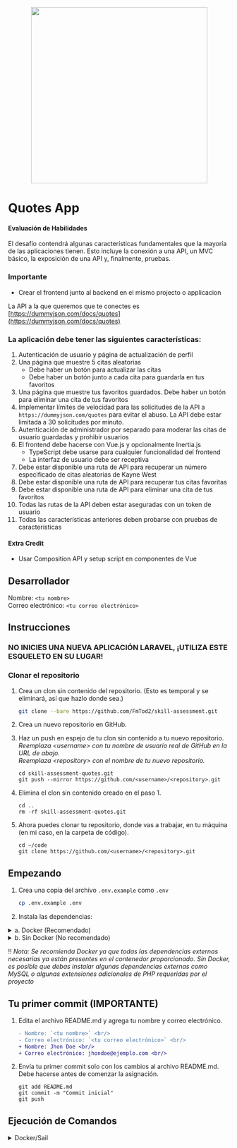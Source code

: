 <p align="center"><a href="https://laravel.com" target="_blank"><img src="https://raw.githubusercontent.com/laravel/art/master/logo-lockup/5%20SVG/2%20CMYK/1%20Full%20Color/laravel-logolockup-cmyk-red.svg" width="400"></a></p>

# Quotes App
#### Evaluación de Habilidades

El desafío contendrá algunas características fundamentales que la mayoría de las aplicaciones tienen. Esto incluye la conexión a una API, un MVC básico, la exposición de una API y, finalmente, pruebas.

### Importante
* Crear el frontend junto al backend en el mismo projecto o applicacion

La API a la que queremos que te conectes es [https://dummyjson.com/docs/quotes](https://dummyjson.com/docs/quotes)

### La aplicación debe tener las siguientes características:
1. Autenticación de usuario y página de actualización de perfil
2. Una página que muestre 5 citas aleatorias
    * Debe haber un botón para actualizar las citas
    * Debe haber un botón junto a cada cita para guardarla en tus favoritos
3. Una página que muestre tus favoritos guardados. Debe haber un botón para eliminar una cita de tus favoritos
4. Implementar límites de velocidad para las solicitudes de la API a `https://dummyjson.com/quotes` para evitar el abuso. La API debe estar limitada a 30 solicitudes por minuto.
5. Autenticación de administrador por separado para moderar las citas de usuario guardadas y prohibir usuarios
6. El frontend debe hacerse con Vue.js y opcionalmente Inertia.js
    * TypeScript debe usarse para cualquier funcionalidad del frontend
    * La interfaz de usuario debe ser receptiva
7. Debe estar disponible una ruta de API para recuperar un número especificado de citas aleatorias de Kayne West
8. Debe estar disponible una ruta de API para recuperar tus citas favoritas
9. Debe estar disponible una ruta de API para eliminar una cita de tus favoritos
10. Todas las rutas de la API deben estar aseguradas con un token de usuario
11. Todas las características anteriores deben probarse con pruebas de características

#### Extra Credit
* Usar Composition API y setup script en componentes de Vue

## Desarrollador
Nombre: `<tu nombre>` <br/>
Correo electrónico: `<tu correo electrónico>`<br/>

## Instrucciones
### NO INICIES UNA NUEVA APLICACIÓN LARAVEL, ¡UTILIZA ESTE ESQUELETO EN SU LUGAR!

### Clonar el repositorio
1. Crea un clon sin contenido del repositorio. (Esto es temporal y se eliminará, así que hazlo donde sea.)
    ```bash
    git clone --bare https://github.com/FmTod2/skill-assessment.git
    ```

2. Crea un nuevo repositorio en GitHub.

3. Haz un push en espejo de tu clon sin contenido a tu nuevo repositorio.<br/>_Reemplaza &lt;username&gt; con tu nombre de usuario real de GitHub en la URL de abajo._<br/>_Reemplaza &lt;repository&gt; con el nombre de tu nuevo repositorio._
    ```shell
    cd skill-assessment-quotes.git
    git push --mirror https://github.com/<username>/<repository>.git
    ```
4. Elimina el clon sin contenido creado en el paso 1.
    ```shell
    cd ..
    rm -rf skill-assessment-quotes.git
    ```
   
5. Ahora puedes clonar tu repositorio, donde vas a trabajar, en tu máquina (en mi caso, en la carpeta de código).
    ```shell
    cd ~/code
    git clone https://github.com/<username>/<repository>.git
    ```

## Empezando

1. Crea una copia del archivo `.env.example` como `.env`
    ```bash
    cp .env.example .env
    ```

2. Instala las dependencias:

<details>
<summary> a. Docker (Recomendado)</summary>

3. Instala las dependencias de Composer
    ```shell
    docker run --rm \
        -u "$(id -u):$(id -g)" \
        -v $(pwd):/var/www/html \
        -w /var/www/html \
        laravelsail/php81-composer:latest \
        composer install --ignore-platform-reqs
    ```

4. Inicia el contenedor (Sail):
    ```shell
    ./vendor/bin/sail up -d
    ```

5. Genera una nueva clave secreta:
    ```shell
    ./vendor/bin/sail artisan key:generate
    ```
</details>

<details>
<summary>b. Sin Docker (No recomendado)</summary>

3. Instala todas las dependencias requeridas
    ```bash
    composer install
    ```

4. Genera una nueva clave secreta:
    ```shell
    php artisan key:generate
    ```

</details>

‼️ <i>Nota: Se recomienda Docker ya que todas las dependencias externas necesarias ya están presentes en el contenedor proporcionado. Sin Docker, es posible que debas instalar algunas dependencias externas como MySQL o algunas extensiones adicionales de PHP requeridas por el proyecto</i>

## Tu primer commit (IMPORTANTE)
   
1. Edita el archivo README.md y agrega tu nombre y correo electrónico.
    ```diff
    - Nombre: `<tu nombre>` <br/>
    - Correo electrónico: `<tu correo electrónico>` <br/>
    + Nombre: Jhon Doe <br/>
    + Correo electrónico: jhondoe@ejemplo.com <br/>
    ```
   
2. Envía tu primer commit solo con los cambios al archivo README.md. Debe hacerse antes de comenzar la asignación.
    ```shell
    git add README.md
    git commit -m "Commit inicial"
    git push
    ```

## Ejecución de Comandos

<details>
<summary>Docker/Sail</summary>

### Comandos de PHP
```shell
./vendor/bin/sail php --version
 
./vendor/bin/sail php script.php
